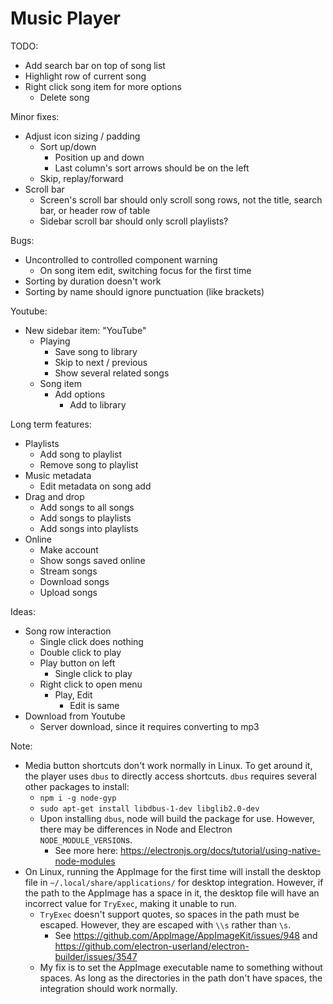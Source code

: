 # Music Player

TODO:

- Add search bar on top of song list
- Highlight row of current song
- Right click song item for more options
  - Delete song

Minor fixes:

- Adjust icon sizing / padding
  - Sort up/down
    - Position up and down
    - Last column's sort arrows should be on the left
  - Skip, replay/forward
- Scroll bar
  - Screen's scroll bar should only scroll song rows, not the title, search bar, or header row of table
  - Sidebar scroll bar should only scroll playlists?

Bugs:

- Uncontrolled to controlled component warning
  - On song item edit, switching focus for the first time
- Sorting by duration doesn't work
- Sorting by name should ignore punctuation (like brackets)

Youtube:

- New sidebar item: "YouTube"
  - Playing
    - Save song to library
    - Skip to next / previous
    - Show several related songs
  - Song item
    - Add options
      - Add to library

Long term features:

- Playlists
  - Add song to playlist
  - Remove song to playlist
- Music metadata
  - Edit metadata on song add
- Drag and drop
  - Add songs to all songs
  - Add songs to playlists
  - Add songs into playlists
- Online
  - Make account
  - Show songs saved online
  - Stream songs
  - Download songs
  - Upload songs

Ideas:

- Song row interaction
  - Single click does nothing
  - Double click to play
  - Play button on left
    - Single click to play
  - Right click to open menu
    - Play, Edit
      - Edit is same
- Download from Youtube
  - Server download, since it requires converting to mp3

Note:

- Media button shortcuts don't work normally in Linux. To get around it, the player uses `dbus` to directly access shortcuts. `dbus` requires several other packages to install:
  - `npm i -g node-gyp`
  - `sudo apt-get install libdbus-1-dev libglib2.0-dev`
  - Upon installing `dbus`, node will build the package for use. However, there may be differences in Node and Electron `NODE_MODULE_VERSION`s.
    - See more here: https://electronjs.org/docs/tutorial/using-native-node-modules
- On Linux, running the AppImage for the first time will install the desktop file in `~/.local/share/applications/` for desktop integration. However, if the path to the AppImage has a space in it, the desktop file will have an incorrect value for `TryExec`, making it unable to run.
  - `TryExec` doesn't support quotes, so spaces in the path must be escaped. However, they are escaped with `\\s` rather than `\s`.
    - See https://github.com/AppImage/AppImageKit/issues/948 and https://github.com/electron-userland/electron-builder/issues/3547
  - My fix is to set the AppImage executable name to something without spaces. As long as the directories in the path don't have spaces, the integration should work normally.

